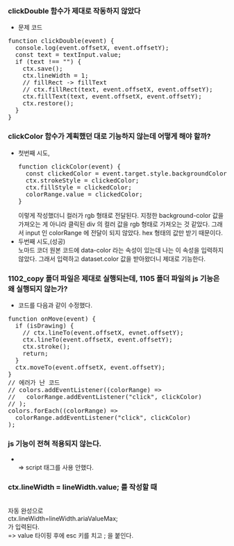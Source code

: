 ### clickDouble 함수가 제대로 작동하지 않았다

- 문제 코드
<pre>
function clickDouble(event) {
  console.log(event.offsetX, event.offsetY);
  const text = textInput.value;
  if (text !== "") {
    ctx.save();
    ctx.lineWidth = 1;
    // fillRect -> fillText
    // ctx.fillRect(text, event.offsetX, event.offsetY);
    ctx.fillText(text, event.offsetX, event.offsetY);
    ctx.restore();
  }
}
</pre>

### clickColor 함수가 계획했던 대로 기능하지 않는데 어떻게 해야 할까?

- 첫번째 시도,
  <pre>
  function clickColor(event) {
    const clickedColor = event.target.style.backgroundColor;
    ctx.strokeStyle = clickedColor;
    ctx.fillStyle = clickedColor;
    colorRange.value = clickedColor;
  }
  </pre>
  이렇게 작성했더니 컬러가 rgb 형태로 전달된다. 지정한 background-color 값을 가져오는 게 아니라 클릭된 div 의 컬러 값을 rgb 형태로 가져오는 것 같았다.
  그래서 input 인 colorRange 에 전달이 되지 않았다. hex 형태의 값만 받기 때문이다.
- 두번째 시도,(성공)
  <br/> 노마드 코더 원본 코드에 data-color 라는 속성이 있는데 나는 이 속성을 입력하지 않았다. 그래서 입력하고 dataset.color 값을 받아왔더니 제대로 기능한다.

### 1102_copy 폴더 파일은 제대로 실행되는데, 1105 폴더 파일의 js 기능은 왜 실행되지 않는가?

- 코드를 다음과 같이 수정했다.
<pre>
function onMove(event) {
  if (isDrawing) {
    // ctx.lineTo(event.offsetX, evnet.offsetY);
    ctx.lineTo(event.offsetX, event.offsetY);
    ctx.stroke();
    return;
  }
  ctx.moveTo(event.offsetX, event.offsetY);
}
// 에러가 난 코드
// colors.addEventListener((colorRange) =>
//   colorRange.addEventListener("click", clickColor)
// );
colors.forEach((colorRange) =>
  colorRange.addEventListener("click", clickColor)
);
</pre>

### js 기능이 전혀 적용되지 않는다.

- <br/>=> script 태그를 사용 안했다.

### ctx.lineWidth = lineWidth.value; 를 작성할 때

<br/>자동 완성으로
<br/>ctx.lineWidth=lineWidth.ariaValueMax;
<br/>가 입력된다.
<br/>=> value 타이핑 후에 esc 키를 치고 ; 을 붙인다.

